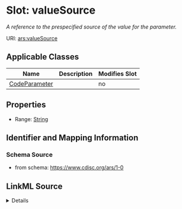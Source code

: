 # Slot: valueSource


_A reference to the prespecified source of the value for the parameter._



URI: [ars:valueSource](https://www.cdisc.org/ars/1-0valueSource)



<!-- no inheritance hierarchy -->




## Applicable Classes

| Name | Description | Modifies Slot |
| --- | --- | --- |
[CodeParameter](CodeParameter.md) |  |  no  |







## Properties

* Range: [String](String.md)





## Identifier and Mapping Information







### Schema Source


* from schema: https://www.cdisc.org/ars/1-0




## LinkML Source

<details>
```yaml
name: valueSource
description: A reference to the prespecified source of the value for the parameter.
from_schema: https://www.cdisc.org/ars/1-0
rank: 1000
alias: valueSource
domain_of:
- CodeParameter
range: string

```
</details>
